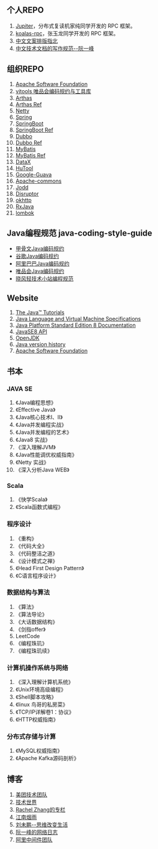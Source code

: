 

## 个人REPO
1. [Jupiter](https://github.com/fengjiachun/Jupiter)，分布式复读机家纯同学开发的 RPC 框架。
1. [koalas-rpc](https://gitee.com/a1234567891/koalas-rpc)，张玉龙同学开发的 RPC 框架。
1. [中文文案排版指北](https://github.com/sparanoid/chinese-copywriting-guidelines)
1. [中文技术文档的写作规范--阮一峰](https://github.com/ruanyf/document-style-guide)


## 组织REPO
1. [Apache Software Foundation](https://github.com/apache)
1. [vjtools 唯品会编码规约与工具库](https://github.com/vipshop/vjtools)
1. [Arthas](https://github.com/alibaba/arthas)
1. [Arthas Ref](https://alibaba.github.io/arthas/)
1. [Netty](https://github.com/netty/netty)
1. [Spring](https://github.com/spring-projects/spring-framework)
1. [SpringBoot](https://github.com/spring-projects/spring-boot)
1. [SpringBoot Ref](https://spring.io/projects/spring-boot#learn)
1. [Dubbo](https://github.com/apache/dubbo)
1. [Dubbo Ref](http://dubbo.apache.org/zh-cn/docs/user/quick-start.html)
1. [MyBatis](https://github.com/mybatis/mybatis-3)
1. [MyBatis Ref](https://mybatis.org/mybatis-3/)
1. [DataX](https://github.com/alibaba/DataX)
1. [HuTool](https://github.com/looly/hutool)
1. [Google-Guava](https://github.com/google/guava)
1. [Apache-commons](https://github.com/apache/commons-lang)
1. [Jodd](https://github.com/oblac/jodd)
1. [Disruptor](https://github.com/LMAX-Exchange/disruptor)
1. [okhttp](https://github.com/square/okhttp)
1. [RxJava](https://github.com/ReactiveX/RxJava)
1. [lombok](https://github.com/rzwitserloot/lombok)


## Java编程规范 java-coding-style-guide
* [甲骨文Java编码规约](https://wiki.sei.cmu.edu/confluence/display/java/SEI+CERT+Oracle+Coding+Standard+for+Java)
* [谷歌Java编码规约](https://google.github.io/styleguide/javaguide.html)
* [阿里巴巴Java编码规约](https://github.com/alibaba/p3c)
* [唯品会Java编码规约](https://vipshop.github.io/vjtools/#/standard/)
* [晓风轻技术小站编程规范](https://xwjie.github.io/rule/)


## Website
1. [The Java™ Tutorials](https://docs.oracle.com/javase/tutorial/reallybigindex.html)
1. [Java Language and Virtual Machine Specifications](https://docs.oracle.com/javase/specs/)
1. [Java Platform Standard Edition 8 Documentation](https://docs.oracle.com/javase/8/docs/)
1. [JavaSE8 API](https://docs.oracle.com/javase/8/docs/api/index.html)
1. [OpenJDK](http://openjdk.java.net/)
1. [Java version history](https://en.wikipedia.org/wiki/Java_version_history)
1. [Apache Software Foundation](http://www.apache.org/)



## 书本

### JAVA SE
1. 《Java编程思想》
1. 《Effective Java》
1. 《Java核心技术I、II》
1. 《Java并发编程实战》
1. 《Java并发编程的艺术》
1. 《Java8 实战》
1. 《深入理解JVM》
1. 《Java性能调优权威指南》
1. 《Netty 实战》
1. 《深入分析Java WEB》

### Scala
1. 《快学Scala》
1. 《Scala函数式编程》

### 程序设计
1. 《重构》
1. 《代码大全》
1. 《代码整洁之道》
1. 《设计模式之禅》
1. 《Head First Design Pattern》
1. 《C语言程序设计》

### 数据结构与算法
1. 《算法》
1. 《算法导论》
1. 《大话数据结构》
1. 《剑指offer》
1.  LeetCode
1. 《编程珠玑》
1. 《编程珠玑续》

### 计算机操作系统与网络
1. 《深入理解计算机系统》
1. 《Unix环境高级编程》
1. 《Shell脚本攻略》
1. 《linux 鸟哥的私房菜》
1. 《TCP/IP详解卷1：协议》
1. 《HTTP权威指南》

### 分布式存储与计算
1. 《MySQL权威指南》
1. 《Apache Kafka源码剖析》



## 博客
1. [美团技术团队](https://tech.meituan.com/)
1. [技术世界](http://www.jasongj.com/)
1. [Rachel Zhang的专栏](https://blog.csdn.net/abcjennifer?viewmode=contents)
1. [江南烟雨](https://blog.csdn.net/xiajun07061225)
1. [刘未鹏--思维改变生活](http://mindhacks.cn/)
1. [阮一峰的网络日志](http://www.ruanyifeng.com/home.html)
1. [阿里中间件团队](http://jm.taobao.org/)
